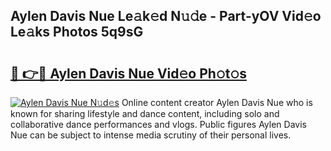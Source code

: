 ## Aylen Davis Nue Le𝚊k𝚎d N𝚞𝚍e - Part-yOV Vid𝚎o Le𝚊ks Photos 5q9sG

# <h2><a href="http://fb50tid.evod.top/?m=Aylen+Davis+Nue">🔗 👉🔴 Aylen Davis Nue Vid𝚎o Ph𝚘t𝚘s</a></h2>

[![Aylen Davis Nue N𝚞d𝚎s](https://i.imgur.com/8V9OHl7.gif)](http://fb50tid.evod.top/?m=Aylen+Davis+Nue)
Online content creator Aylen Davis Nue who is known for sharing lifestyle and dance content, including solo and collaborative dance performances and vlogs. Public figures Aylen Davis Nue can be subject to intense media scrutiny of their personal lives. 
